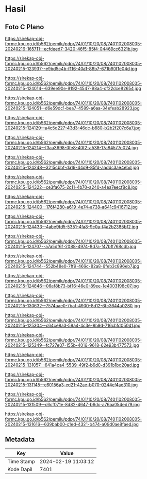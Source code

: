 # Hasil

## Foto C Plano

https://sirekap-obj-formc.kpu.go.id/b562/pemilu/pdpr/74/01/10/20/08/7401102008005-20240216-165711--ecfdeed7-3420-46f5-85f4-04469cc6321b.jpg

https://sirekap-obj-formc.kpu.go.id/b562/pemilu/pdpr/74/01/10/20/08/7401102008005-20240215-123937--e9bd5c4b-f116-40a1-88b7-671b90f1e04d.jpg

https://sirekap-obj-formc.kpu.go.id/b562/pemilu/pdpr/74/01/10/20/08/7401102008005-20240215-124014--639ee90e-9192-4547-98a4-cf22dce82654.jpg

https://sirekap-obj-formc.kpu.go.id/b562/pemilu/pdpr/74/01/10/20/08/7401102008005-20240215-124051--d6e59dc1-bea7-4589-a6aa-34efeab28923.jpg

https://sirekap-obj-formc.kpu.go.id/b562/pemilu/pdpr/74/01/10/20/08/7401102008005-20240215-124129--a4c5d227-43d3-46dc-b680-b2b2f207c6a7.jpg

https://sirekap-obj-formc.kpu.go.id/b562/pemilu/pdpr/74/01/10/20/08/7401102008005-20240215-124214--f3aa3698-0fe8-40f2-a538-17a84577c024.jpg

https://sirekap-obj-formc.kpu.go.id/b562/pemilu/pdpr/74/01/10/20/08/7401102008005-20240215-124248--3215cbbf-da19-44d9-85fd-aaddc3ae4ebd.jpg

https://sirekap-obj-formc.kpu.go.id/b562/pemilu/pdpr/74/01/10/20/08/7401102008005-20240215-124322--ce3fa675-2c11-4b70-a240-a4ea7eecf8c8.jpg

https://sirekap-obj-formc.kpu.go.id/b562/pemilu/pdpr/74/01/10/20/08/7401102008005-20240215-124400--176f4280-a619-4e74-a738-a641c9416712.jpg

https://sirekap-obj-formc.kpu.go.id/b562/pemilu/pdpr/74/01/10/20/08/7401102008005-20240215-124433--4abe9fd5-5351-4fa8-9c0a-f4a2b2385bf2.jpg

https://sirekap-obj-formc.kpu.go.id/b562/pemilu/pdpr/74/01/10/20/08/7401102008005-20240215-124707--a7a5df61-2088-4974-8d7a-f47bff768cdb.jpg

https://sirekap-obj-formc.kpu.go.id/b562/pemilu/pdpr/74/01/10/20/08/7401102008005-20240215-124744--552b48e0-7ff9-466c-82a8-6feb3c896eb7.jpg

https://sirekap-obj-formc.kpu.go.id/b562/pemilu/pdpr/74/01/10/20/08/7401102008005-20240215-124846--06af8b73-bf16-46e0-89ee-1e4003198c07.jpg

https://sirekap-obj-formc.kpu.go.id/b562/pemilu/pdpr/74/01/10/20/08/7401102008005-20240215-130632--7574aae0-7baf-4900-8d12-6fc3644a0280.jpg

https://sirekap-obj-formc.kpu.go.id/b562/pemilu/pdpr/74/01/10/20/08/7401102008005-20240215-125304--c64ce8a3-58a4-4c3e-8b9d-716cbfd05041.jpg

https://sirekap-obj-formc.kpu.go.id/b562/pemilu/pdpr/74/01/10/20/08/7401102008005-20240215-125349--fc727e07-155b-4016-9618-62e93b477573.jpg

https://sirekap-obj-formc.kpu.go.id/b562/pemilu/pdpr/74/01/10/20/08/7401102008005-20240215-131057--641a4ca4-5539-49f2-b9d0-d391b1bd20ad.jpg

https://sirekap-obj-formc.kpu.go.id/b562/pemilu/pdpr/74/01/10/20/08/7401102008005-20240215-131145--c60156a3-ed21-42ae-b070-0244ef4ae310.jpg

https://sirekap-obj-formc.kpu.go.id/b562/pemilu/pdpr/74/01/10/20/08/7401102008005-20240215-131509--c6cf071e-8d82-4647-b6dc-a76aa054ed79.jpg

https://sirekap-obj-formc.kpu.go.id/b562/pemilu/pdpr/74/01/10/20/08/7401102008005-20240215-131616--639bab00-c1ed-4321-b474-a09d0ae8faed.jpg


## Metadata

| Key        | Value               |
| ---------- | ------------------- |
| Time Stamp | 2024-02-19 11:03:12 |
| Kode Dapil | 7401                |



